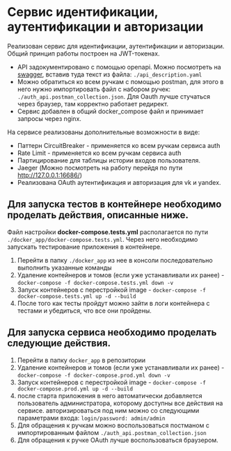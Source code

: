 # Сервис идентификации, аутентификации и авторизации

Реализован сервис для идентификации, аутентификации и авторизации. Общий принцип работы построен на JWT-токенах.

 - API задокументировано с помощью openapi. Можно посмотреть на [swagger](https://editor.swagger.io/), вставив туда текст из файла: `./api_description.yaml`
 - Можно обратиться ко всем ручкам с помощью postman, для этого в него нужно импортировать файл с набором ручек: `./auth_api.postman_collection.json`. Для Oauth лучше стучаться через браузер, там корректно работает редирект.
 - Сервис добавлен в общий docker_compose файл и принимает запросы через nginx.

На сервисе реализованы дополнительные возможности в виде:
 - Паттерн CircuitBreaker - применяется ко всем ручкам сервиса auth
 - Rate Limit - применяется ко всем ручкам сервиса auth
 - Партицирование для таблицы истории входов пользователя.
 - Jaeger (Можно посмотреть на работу перейдя по пути http://127.0.0.1:16686/)
 - Реализована OAuth аутентификация и авторизация для vk и yandex. 

## Для запуска тестов в контейнере необходимо проделать действия, описанные ниже.
Файл настройки **docker-compose.tests.yml** располагается по пути `./docker_app/docker-compose.tests.yml`. Через него необходимо запускать тестирование приложения в контейнере.

1) Перейти в папку `./docker_app` из нее в консоли последовательно выполнить указанные команды 
2) Удаление контейнеров и томов (если уже устанавливали их ранее) - `docker-compose -f docker-compose.tests.yml down -v`
3) Запуск контейнеров с перестройкой image - `docker-compose -f docker-compose.tests.yml up -d --build`
4) После того как тесты пройдут можно зайти в логи контейнера с тестами и убедиться, что все они пройдены.

## Для запуска сервиса необходимо проделать следующие действия.
1) Перейти в папку `docker_app` в репозитории
2) Удаление контейнеров и томов (если уже устанавливали их ранее) - `docker-compose -f docker-compose.prod.yml down -v`
3) Запуск контейнеров с перестройкой image - `docker-compose -f docker-compose.prod.yml up -d --build`
4) после старта приложения в него автоматически добавляется пользователь администратора, которому доступны все действия на сервисе. авторизироваться под ним можно со следующими параметрами входа: `login/password: admin/admin`
5) Для обращения к ручкам можно воспользоваться постманом с импортированным файлом `./auth_api.postman_collection.json`
6) Для обращения к ручке OAuth лучше воспользоваться браузером.